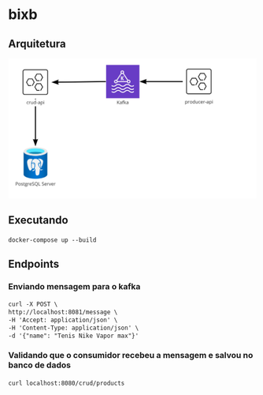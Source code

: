 # bixb

## Arquitetura

![arquitetura](arquitetura.jpg)

## Executando

`docker-compose up --build`

## Endpoints
### Enviando mensagem para o kafka
```
curl -X POST \
http://localhost:8081/message \
-H 'Accept: application/json' \
-H 'Content-Type: application/json' \
-d '{"name": "Tenis Nike Vapor max"}'

```

### Validando que o consumidor recebeu a mensagem e salvou no banco de dados
`curl localhost:8080/crud/products`
